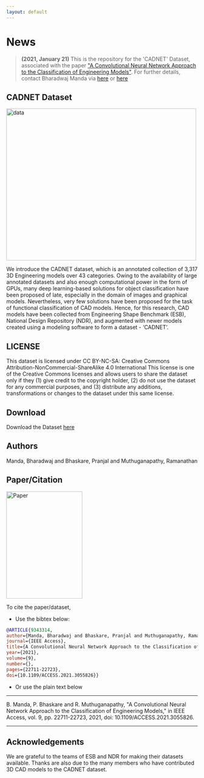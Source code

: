 ```yaml
---
layout: default
---
```


# News

> **(2021, January 21)** This is the repository for the 'CADNET' Dataset, associated with the paper ["A Convolutional Neural Network Approach to the Classification of Engineering Models"](https://ieeexplore.ieee.org/document/9343314). For further details, contact Bharadwaj Manda via [here](https://www.linkedin.com/in/bharadwaj-manda-9730ab114/) or [here](bharadwaj-manda.github.io/)

## CADNET Dataset

<img src="data_auto.jpg" alt="data" width="500" height="400"/>

We introduce the CADNET dataset, which is an annotated collection of 3,317 3D Engineering models over 43 categories. Owing to the availability of large annotated datasets and also enough computational power in the form of GPUs, many deep learning-based solutions for object classification have been proposed of late, especially in the domain of images and graphical models. Nevertheless, very few solutions have been proposed for the task of functional classification of CAD models. Hence, for this research, CAD models have been collected from Engineering Shape Benchmark (ESB), National Design Repository (NDR), and augmented with newer models created using a modeling software to form a dataset - ‘CADNET’.

## LICENSE

This dataset is licensed under CC BY-NC-SA: Creative Commons Attribution-NonCommercial-ShareAlike 4.0 International
This license is one of the Creative Commons licenses and allows users to share the dataset only if they (1) give credit to the copyright holder, (2) do not use the dataset for any commercial purposes, and (3) distribute any additions, transformations or changes to the dataset under this same license.

## Download

Download the Dataset [here](https://drive.google.com/file/d/1JpYHRy2hgOL1X1z9HNIcHv7v-PSJqxaC/view?usp=sharing)


## Authors

Manda, Bharadwaj and Bhaskare, Pranjal and Muthuganapathy, Ramanathan


## Paper/Citation

<a href="https://ieeexplore.ieee.org/stamp/stamp.jsp?tp=&arnumber=9343314" target="_blank"><img src="paper.png" alt="Paper" class="paper" width="200" height="282"/></a>

To cite the paper/dataset,

- Use the bibtex below:

```bibtex
@ARTICLE{9343314,  
author={Manda, Bharadwaj and Bhaskare, Pranjal and Muthuganapathy, Ramanathan},  
journal={IEEE Access},   
title={A Convolutional Neural Network Approach to the Classification of Engineering Models},   
year={2021},  
volume={9},  
number={},  
pages={22711-22723},  
doi={10.1109/ACCESS.2021.3055826}}
```

- Or use the plain text below

---

B. Manda, P. Bhaskare and R. Muthuganapathy, "A Convolutional Neural Network Approach to the Classification of Engineering Models," in IEEE Access, vol. 9, pp. 22711-22723, 2021, doi: 10.1109/ACCESS.2021.3055826.

---

## Acknowledgements

We are grateful to the teams of ESB and NDR for making their datasets available. Thanks are also due to the many members who have contributed 3D CAD models to the CADNET dataset.


